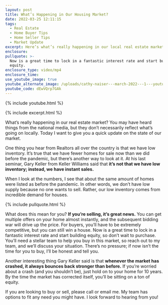 ```yaml
---
layout: post
title: What’s Happening in Our Housing Market?
date: 2022-03-25 12:11:15
tags:
  - Real Estate
  - Home Buyer Tips
  - Home Seller Tips
  - Market Update
excerpt: Here’s what’s really happening in our local real estate market.
enclosure:
pullquote: >-
  Now is a great time to lock in a fantastic interest rate and start building
  equity.
enclosure_type: video/mp4
enclosure_time:
use_youtube_image: true
youtube_alternate_image: /uploads/cathy-naiser---march-2022---1---youtube.jpg
youtube_code: dEwVQrp7GAk
---
```

{% include youtube.html %}

{% include excerpt.html %}

What’s really happening in our real estate market? You may have heard things from the national media, but they don’t necessarily reflect what’s going on locally. Today I want to give you a quick update on the state of our market.&nbsp;

One thing you hear from Realtors all over the country is that we have low inventory. It’s true that we have fewer homes for sale now than we did before the pandemic, but there’s another way to look at it. At his last seminar, Gary Keller from Keller Williams said that **it’s not that we have low inventory; instead, we have instant sales.&nbsp;**

When I look at the numbers, I see that about the same amount of homes were listed as before the pandemic. In other words, we don’t have low supply because no one wants to sell. Rather, our low inventory comes from incredible demand for houses.&nbsp;

{% include pullquote.html %}

What does this mean for you? **If you’re selling, it’s great news.** You can get multiple offers on your home almost instantly, and the subsequent bidding war will drive up the price. For buyers, you’ll have to be extremely competitive, but you can still win a house. Now is a great time to lock in a fantastic interest rate and start building equity, so don’t wait to purchase. You’ll need a stellar team to help you buy in this market, so reach out to my team, and we’ll discuss your situation. There’s no pressure; if now isn’t the time for you to buy, I’ll be honest and tell you.&nbsp;

Another interesting thing Gary Keller said is that **whenever the market has crashed, it always bounces back stronger than before.** If you’re worried about a crash (and you shouldn’t be), just hold on to your home for 10 years. By the time the market has corrected itself, you’ll be sitting on a ton of equity.&nbsp;

If you are looking to buy or sell, please call or email me. My team has options to fit any need you might have. I look forward to hearing from you\!

&nbsp;
